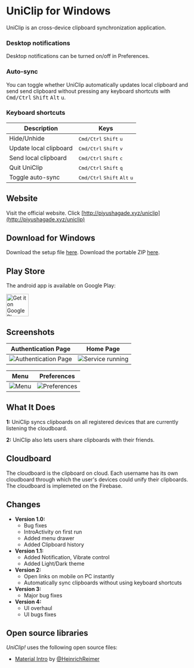 
UniClip for Windows
=======================

UniClip is an cross-device clipboard synchronization application. 

### Desktop notifications

Desktop notifications can be turned on/off in Preferences.


### Auto-sync

You can toggle whether UniClip automatically updates local clipboard and send send clipboard without pressing any keyboard shortcuts with <kbd>Cmd/Ctrl</kbd> <kbd>Shift</kbd> <kbd>Alt</kbd> <kbd>u</kbd>.

### Keyboard shortcuts

Description            | Keys
-----------------------| -----------------------
Hide/Unhide            | <kbd>Cmd/Ctrl</kbd> <kbd>Shift</kbd> <kbd>u</kbd>
Update local clipboard   | <kbd>Cmd/Ctrl</kbd> <kbd>Shift</kbd> <kbd>v</kbd>
Send local clipboard     | <kbd>Cmd/Ctrl</kbd> <kbd>Shift</kbd> <kbd>c</kbd>
Quit UniClip      | <kbd>Cmd/Ctrl</kbd> <kbd>Shift</kbd> <kbd>q</kbd>
Toggle auto-sync  | <kbd>Cmd/Ctrl</kbd> <kbd>Shift</kbd> <kbd>Alt</kbd> <kbd>u</kbd>


Website
----
Visit the official website. Click [http://piyushagade.xyz/uniclip](http://piyushagade.xyz/uniclip)


Download for Windows
----
Download the setup file <a href="https://github.com/piyushagade/web/blob/gh-pages/uniclip/download/uniclip_setup.exe?raw=true">here</a>.
Download the portable ZIP <a href="https://github.com/piyushagade/web/blob/gh-pages/uniclip/download/uniclip_portable.zip?raw=true">here</a>.

Play Store
----
The android app is available on Google Play:

<a href="https://play.google.com/store/apps/details?id=com.piyushagade.uniclip">
	<img alt="Get it on Google Play" src="https://play.google.com/intl/en_us/badges/images/generic/en-play-badge.png" height="60" />
</a>

Screenshots
-----------

| Authentication Page | Home Page |
|:-:|:-:|
| ![Authentication Page][1] | ![Service running][3] |


| Menu | Preferences |
|:-:|:-:|
| ![Menu][4] | ![Preferences][2] |


What It Does
-----

**1:** UniClip syncs clipboards on all registered devices that are currently listening the cloudboard.

**2:** UniClip also lets users share clipboards with their friends.

Cloudboard
-------
The cloudboard is the clipboard on cloud. Each username has its own cloudboard through which the user's devices could unify their clipboards. The cloudboard is implemeted on the Firebase.

Changes
-------

* **Version 1.0:**
    * Bug fixes
    * IntroActivity on first run
    * Added menu drawer
    * Added Clipboard history
* **Version 1.1:**
    * Added Notification, Vibrate control
    * Added Light/Dark theme
* **Version 2:**
    * Open links on mobile on PC instantly
    * Automatically sync clipboards without using keyboard shortcuts
* **Version 3:**
    * Major bug fixes
* **Version 4:**
    * UI overhaul
    * UI bugs fixes

Open source libraries
-------

*UniClip!* uses the following open source files:

* [Material Intro][7] by [@HeinrichReimer][6]


[7]: https://github.com/piyushagade/material-intro
[6]: https://github.com/HeinrichReimer


[1]: http://i.imgur.com/LXBO1Ey.png
[2]: http://i.imgur.com/vXnm4EF.png
[3]: http://i.imgur.com/holmAaL.png
[4]: http://i.imgur.com/qsOxLxR.png
[5]: http://i.imgur.com/StS7Vtl.png
